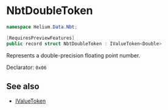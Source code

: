 # NbtDoubleToken

~~~cs
namespace Helium.Data.Nbt;

[RequiresPreviewFeatures]
public record struct NbtDoubleToken : IValueToken<Double>
~~~

Represents a double-precision floating point number.

Declarator: `0x06`

## See also

- [IValueToken](../../abstraction/ref/ivaluetoken.md)